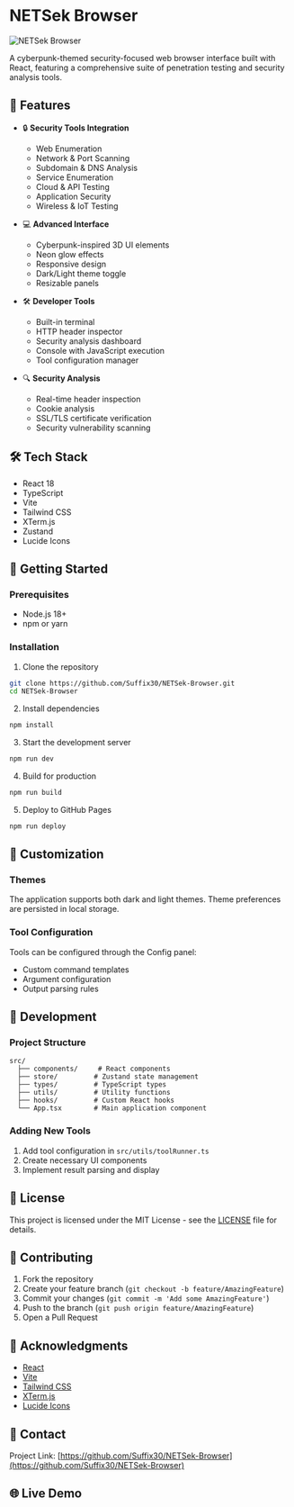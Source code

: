 # NETSek Browser

![NETSek Browser](https://media.discordapp.net/attachments/1201187528779235435/1337891546086899722/image.png?ex=67c17bd9&is=67c02a59&hm=c59375c1d4ad1710abc93b2ae59f321438707253f97ea4e2b09d343d3127bb0b&=&format=webp&quality=lossless&width=878&height=671)

A cyberpunk-themed security-focused web browser interface built with React, featuring a comprehensive suite of penetration testing and security analysis tools.

## 🚀 Features

- 🔒 **Security Tools Integration**
  - Web Enumeration
  - Network & Port Scanning
  - Subdomain & DNS Analysis
  - Service Enumeration
  - Cloud & API Testing
  - Application Security
  - Wireless & IoT Testing

- 💻 **Advanced Interface**
  - Cyberpunk-inspired 3D UI elements
  - Neon glow effects
  - Responsive design
  - Dark/Light theme toggle
  - Resizable panels

- 🛠️ **Developer Tools**
  - Built-in terminal
  - HTTP header inspector
  - Security analysis dashboard
  - Console with JavaScript execution
  - Tool configuration manager

- 🔍 **Security Analysis**
  - Real-time header inspection
  - Cookie analysis
  - SSL/TLS certificate verification
  - Security vulnerability scanning

## 🛠️ Tech Stack

- React 18
- TypeScript
- Vite
- Tailwind CSS
- XTerm.js
- Zustand
- Lucide Icons

## 🚀 Getting Started

### Prerequisites

- Node.js 18+ 
- npm or yarn

### Installation

1. Clone the repository
```bash
git clone https://github.com/Suffix30/NETSek-Browser.git
cd NETSek-Browser
```

2. Install dependencies
```bash
npm install
```

3. Start the development server
```bash
npm run dev
```

4. Build for production
```bash
npm run build
```

5. Deploy to GitHub Pages
```bash
npm run deploy
```

## 🎨 Customization

### Themes
The application supports both dark and light themes. Theme preferences are persisted in local storage.

### Tool Configuration
Tools can be configured through the Config panel:
- Custom command templates
- Argument configuration
- Output parsing rules

## 🔧 Development

### Project Structure
```
src/
  ├── components/     # React components
  ├── store/         # Zustand state management
  ├── types/         # TypeScript types
  ├── utils/         # Utility functions
  ├── hooks/         # Custom React hooks
  └── App.tsx        # Main application component
```

### Adding New Tools
1. Add tool configuration in `src/utils/toolRunner.ts`
2. Create necessary UI components
3. Implement result parsing and display

## 📝 License

This project is licensed under the MIT License - see the [LICENSE](LICENSE) file for details.

## 🤝 Contributing

1. Fork the repository
2. Create your feature branch (`git checkout -b feature/AmazingFeature`)
3. Commit your changes (`git commit -m 'Add some AmazingFeature'`)
4. Push to the branch (`git push origin feature/AmazingFeature`)
5. Open a Pull Request

## 🙏 Acknowledgments

- [React](https://reactjs.org/)
- [Vite](https://vitejs.dev/)
- [Tailwind CSS](https://tailwindcss.com/)
- [XTerm.js](https://xtermjs.org/)
- [Lucide Icons](https://lucide.dev/)

## 📧 Contact

Project Link: [https://github.com/Suffix30/NETSek-Browser](https://github.com/Suffix30/NETSek-Browser)

## 🌐 Live Demo
